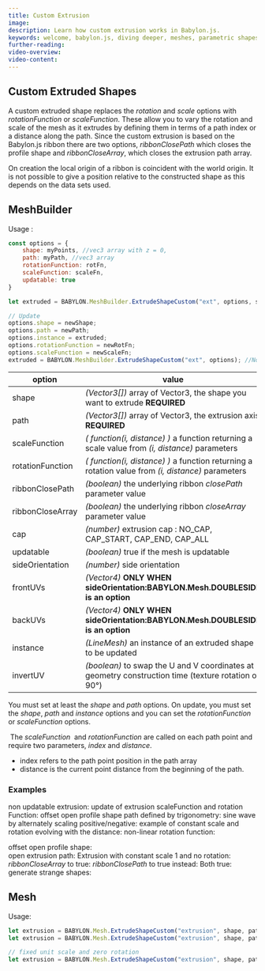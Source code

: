 ```yaml
---
title: Custom Extrusion
image: 
description: Learn how custom extrusion works in Babylon.js.
keywords: welcome, babylon.js, diving deeper, meshes, parametric shapes, custom extrusion
further-reading:
video-overview:
video-content:
---
```


## Custom Extruded Shapes
A custom extruded shape replaces the _rotation_ and _scale_ options with _rotationFunction_ or _scaleFunction_. These allow you to vary the rotation and scale of the mesh as it extrudes by defining them in terms of a path index or a distance along the path. Since the custom extrusion is based on the Babylon.js ribbon there are two options, *ribbonClosePath* which closes the profile shape and *ribbonCloseArray*, which closes the extrusion path array.

On creation the local origin of a ribbon is coincident with the world origin. It is not possible to give a position relative to the constructed shape as this depends on the data sets used.


## MeshBuilder
Usage :
```javascript
const options = {
    shape: myPoints, //vec3 array with z = 0,
    path: myPath, //vec3 array
    rotationFunction: rotFn,
    scaleFunction: scaleFn,
    updatable: true
}

let extruded = BABYLON.MeshBuilder.ExtrudeShapeCustom("ext", options, scene);  //scene is optional and defaults to the current scene

// Update
options.shape = newShape;
options.path = newPath;
options.instance = extruded;
options.rotationFunction = newRotFn;
options.scaleFunction = newScaleFn;
extruded = BABYLON.MeshBuilder.ExtrudeShapeCustom("ext", options); //No scene parameter when using instance
```

option|value|default value
--------|-----|-------------
shape|_(Vector3[])_  array of Vector3, the shape you want to extrude **REQUIRED**|
path|_(Vector3[])_  array of Vector3, the extrusion axis **REQUIRED** |
scaleFunction|_( function(i, distance) )_  a function returning a scale value from _(i, distance)_ parameters|{return 1;}
rotationFunction|_( function(i, distance) )_  a function returning a rotation value from _(i, distance)_ parameters|{return 0;}
ribbonClosePath|_(boolean)_ the underlying ribbon _closePath_ parameter value|false
ribbonCloseArray|_(boolean)_ the underlying ribbon _closeArray_ parameter value|false
cap|_(number)_ extrusion cap : NO_CAP, CAP_START, CAP_END, CAP_ALL|NO_CAP
updatable|_(boolean)_ true if the mesh is updatable|false
sideOrientation|_(number)_ side orientation|DEFAULTSIDE
frontUVs|_(Vector4)_  **ONLY WHEN sideOrientation:BABYLON.Mesh.DOUBLESIDE is an option** | Vector4(0,0, 1,1) 
backUVs|_(Vector4)_  **ONLY WHEN sideOrientation:BABYLON.Mesh.DOUBLESIDE is an option** | Vector4(0,0, 1,1) 
instance|_(LineMesh)_ an instance of an extruded shape to be updated|null
invertUV|_(boolean)_ to swap the U and V coordinates at geometry construction time (texture rotation of 90°)|false

  
You must set at least the _shape_ and _path_ options. On update, you must set the _shape_, _path_ and _instance_ options and you can set the _rotationFunction_ or _scaleFunction_ options.

 The _scaleFunction_  and _rotationFunction_ are called on each path point and require two parameters, _index_ and _distance_.  

* index refers to the path point position in the path array 
* distance is the current point distance from the beginning of the path. 


### Examples
non updatable extrusion: <Playground id="#ZMKN5T#1" title="Non Updatable Extrusion" description="Simple example of non updatable extrusion." image=""/>
update of extrusion scaleFunction and rotation Function: <Playground id="#ZMKN5T#2" title="Updatable Extrusion" description="Simple example of updatable extrusion." image=""/>
offset open profile shape path defined by trigonometry: <Playground id="#ZMKN5T#3" title="Offset Open Profile Shape Path Defined By Trigonometry" description="Simple example of offset open profile shape path defined by trigonometry." image=""/> 
sine wave by alternately scaling positive/negative: <Playground id="#ZMKN5T#4" title="Sine Wave By Alternately Scaling Positive/Negative" description="Simple example of sine wave by alternately scaling positive/negative." image=""/>
example of constant scale and rotation evolving with the distance: <Playground id="#ZMKN5T#5" title="Example Of Constant Scale And Rotation Evolving With The Distance" description="Simple example of example of constant scale and rotation evolving with the distance." image=""/> 
non-linear rotation function: <Playground id="#ZMKN5T#6" title="Non-Linear Rotation Function" description="Simple example of non-linear rotation function." image=""/> 

offset open profile shape: <Playground id="#RF9W9#20" title="Offset Open Profile Shape" description="Simple example of offset open profile shape." image=""/>   
open extrusion path: <Playground id="#RF9W9#21" title="Open Extrusion path" description="Simple example of open extrusion path." image=""/> 
Extrusion with constant scale 1 and no rotation: <Playground id="#RF9W9#43" title="Extrusion With Constant Scale" description="Simple example of extrusion with constant scale 1 and no rotation." image=""/>
 _ribbonCloseArray_ to true: <Playground id="#RF9W9#44" title="Custom Extrusion With ribbonCloseArray" description="Simple example of custom extrusion with ribbonCloseArray set to true." image=""/>
 _ribbonClosePath_ to true instead: <Playground id="#RF9W9#45" title="Custom Extrusion With ribbonClosePath" description="Simple example of custom extrusion with ribbonClosePath set to true." image=""/> 
Both true: <Playground id="#RF9W9#46" title="Custom Extrusion With ribbonClosePath and ribbonCloseArray" description="Simple example of custom extrusion with ribbonClosePath and ribbonCloseArray set to true." image=""/>
  
generate strange shapes: <Playground id="#RF9W9#47" title="Strange Shapes With Custom Extrusion" description="Simple example of generating some strange shapes with custom extrusion." image=""/>

## Mesh
Usage: 
```javascript
let extrusion = BABYLON.Mesh.ExtrudeShapeCustom("extrusion", shape, path, scaleFunction, rotateFunction, ribbonCloseArray, ribbonClosePath, cap, scene);
let extrusion = BABYLON.Mesh.ExtrudeShapeCustom("extrusion", shape, path, scaleFunction, rotateFunction, ribbonCloseArray, ribbonClosePath, cap, scene, updatable, sideOrientation, instance); //optional parameters after scene

// fixed unit scale and zero rotation
let extrusion = BABYLON.Mesh.ExtrudeShapeCustom("extrusion", shape, path, () => {return 1}, () => {return 0}, ribbonCloseArray, ribbonClosePath, cap, scene);
```
